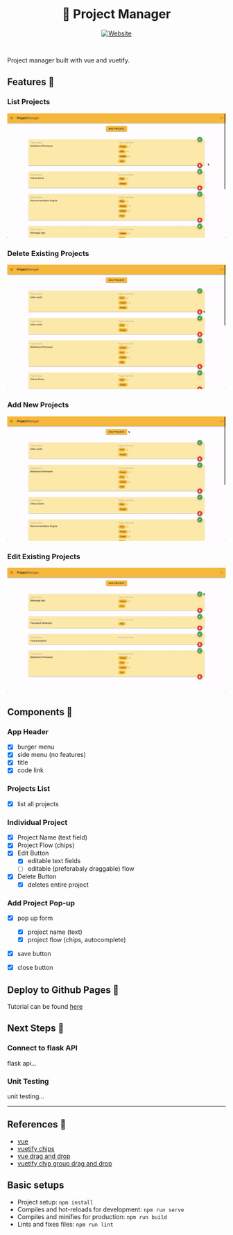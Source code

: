 <div align="center">
    <h1>💼 Project Manager</h1>
    
[![Website](https://img.shields.io/website?down_color=red&down_message=offline&label=Demo&style=for-the-badge&up_color=b&up_message=online&url=https%3A%2F%2Fhongmei-codes.github.io%2Fproject-manager%2F)](https://hongmei-codes.github.io/project-manager/)
</div>
<br/>

Project manager built with vue and vuetify.


## Features 🧠
### List Projects
![add](https://github.com/hongmei-codes/project-manager/blob/master/demo/list.gif)
### Delete Existing Projects
![add](https://github.com/hongmei-codes/project-manager/blob/master/demo/delete.gif)
### Add New Projects
![add](https://github.com/hongmei-codes/project-manager/blob/master/demo/add.gif)
### Edit Existing Projects
![add](https://github.com/hongmei-codes/project-manager/blob/master/demo/edit.gif)


## Components 🧩
### App Header
- [X] burger menu
- [X] side menu (no features)
- [X] title
- [X] code link

### Projects List
- [X] list all projects

### Individual Project
- [X] Project Name (text field)
- [X] Project Flow (chips)
- [X] Edit Button
  - [X] editable text fields
  - [ ] editable (preferabaly draggable) flow
- [X] Delete Button
  - [X] deletes entire project 
 
### Add Project Pop-up
- [X] pop up form
  - [X] project name (text)
  - [X] project flow (chips, autocomplete)
- [X] save button
- [X] close button
  

## Deploy to Github Pages 🚀
Tutorial can be found [here](https://cli.vuejs.org/guide/deployment.html#github-pages)

## Next Steps 🐾
### Connect to flask API
flask api...

### Unit Testing
unit testing...

---
## References 🔎
* [vue](vuejs.org)
* [vuetify chips](https://vuetifyjs.com/en/components/chips/)
* [vue drag and drop](https://sortablejs.github.io/Vue.Draggable/)
* [vuetify chip group drag and drop](https://codepen.io/chansv/pen/zYvOYyd?editors=1010)


## Basic setups
* Project setup: `npm install`
* Compiles and hot-reloads for development: `npm run serve`
* Compiles and minifies for production: `npm run build`
* Lints and fixes files: `npm run lint`

